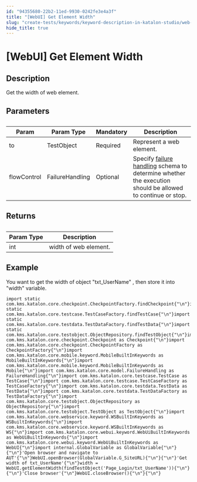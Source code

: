```yaml
---
id: "94355680-22b2-11ed-9930-0242fe3e4a3f"
title: "[WebUI] Get Element Width"
slug: "create-tests/keywords/keyword-description-in-katalon-studio/web-ui-keywords/webui-get-element-width"
hide_title: true
---
```


# <a id="id_0" class="anchor_top_offset"/><a id="ariaid-title1" class="anchor_top_offset"/>[WebUI] Get Element Width


## <a id="id_0__id_1" class="anchor_top_offset"/>Description  

              
<p xmlns="http://www.w3.org/1999/xhtml" className="p">Get the width of web element.</p> 
      

## <a id="id_0__id_2" class="anchor_top_offset"/>Parameters  

              
<table xmlns="http://www.w3.org/1999/xhtml" className="table anchor_top_offset" id="id_0__c2accb80-3297-4abc-8a86-eaf711151832"><caption /><thead className="thead"><tr className><th className="entry anchor_top_offset" id="id_0__c2accb80-3297-4abc-8a86-eaf711151832__entry__1">Param</th><th className="entry anchor_top_offset" id="id_0__c2accb80-3297-4abc-8a86-eaf711151832__entry__2">Param Type</th><th className="entry anchor_top_offset" id="id_0__c2accb80-3297-4abc-8a86-eaf711151832__entry__3">Mandatory</th><th className="entry anchor_top_offset" id="id_0__c2accb80-3297-4abc-8a86-eaf711151832__entry__4">Description</th></tr></thead><tbody className="tbody"><tr className><td className="entry" headers="id_0__c2accb80-3297-4abc-8a86-eaf711151832__entry__1 id_0__c2accb80-3297-4abc-8a86-eaf711151832__entry__2 id_0__c2accb80-3297-4abc-8a86-eaf711151832__entry__3 id_0__c2accb80-3297-4abc-8a86-eaf711151832__entry__4 ">to</td><td className="entry" headers="id_0__c2accb80-3297-4abc-8a86-eaf711151832__entry__1 id_0__c2accb80-3297-4abc-8a86-eaf711151832__entry__2 id_0__c2accb80-3297-4abc-8a86-eaf711151832__entry__3 id_0__c2accb80-3297-4abc-8a86-eaf711151832__entry__4 ">TestObject</td><td className="entry" headers="id_0__c2accb80-3297-4abc-8a86-eaf711151832__entry__1 id_0__c2accb80-3297-4abc-8a86-eaf711151832__entry__2 id_0__c2accb80-3297-4abc-8a86-eaf711151832__entry__3 id_0__c2accb80-3297-4abc-8a86-eaf711151832__entry__4 ">Required</td><td className="entry" headers="id_0__c2accb80-3297-4abc-8a86-eaf711151832__entry__1 id_0__c2accb80-3297-4abc-8a86-eaf711151832__entry__2 id_0__c2accb80-3297-4abc-8a86-eaf711151832__entry__3 id_0__c2accb80-3297-4abc-8a86-eaf711151832__entry__4 ">Represent a web element.</td></tr><tr className><td className="entry" headers="id_0__c2accb80-3297-4abc-8a86-eaf711151832__entry__1 id_0__c2accb80-3297-4abc-8a86-eaf711151832__entry__2 id_0__c2accb80-3297-4abc-8a86-eaf711151832__entry__3 id_0__c2accb80-3297-4abc-8a86-eaf711151832__entry__4 ">flowControl</td><td className="entry" headers="id_0__c2accb80-3297-4abc-8a86-eaf711151832__entry__1 id_0__c2accb80-3297-4abc-8a86-eaf711151832__entry__2 id_0__c2accb80-3297-4abc-8a86-eaf711151832__entry__3 id_0__c2accb80-3297-4abc-8a86-eaf711151832__entry__4 ">FailureHandling</td><td className="entry" headers="id_0__c2accb80-3297-4abc-8a86-eaf711151832__entry__1 id_0__c2accb80-3297-4abc-8a86-eaf711151832__entry__2 id_0__c2accb80-3297-4abc-8a86-eaf711151832__entry__3 id_0__c2accb80-3297-4abc-8a86-eaf711151832__entry__4 ">Optional</td><td className="entry" headers="id_0__c2accb80-3297-4abc-8a86-eaf711151832__entry__1 id_0__c2accb80-3297-4abc-8a86-eaf711151832__entry__2 id_0__c2accb80-3297-4abc-8a86-eaf711151832__entry__3 id_0__c2accb80-3297-4abc-8a86-eaf711151832__entry__4 ">Specify <a className="xref" href="/docs/maintain/configure-failure-handling-settings-in-katalon-studio">failure handling</a> schema to         determine whether the execution should be allowed to continue or         stop.</td></tr></tbody></table> 
      

## <a id="id_0__id_3" class="anchor_top_offset"/>Returns

              
<table xmlns="http://www.w3.org/1999/xhtml" className="table anchor_top_offset" id="id_0__e8932422-5136-4f28-aa51-a08b3926fddd"><caption /><thead className="thead"><tr className><th className="entry anchor_top_offset" id="id_0__e8932422-5136-4f28-aa51-a08b3926fddd__entry__1">Param Type</th><th className="entry anchor_top_offset" id="id_0__e8932422-5136-4f28-aa51-a08b3926fddd__entry__2">Description</th></tr></thead><tbody className="tbody"><tr className><td className="entry" headers="id_0__e8932422-5136-4f28-aa51-a08b3926fddd__entry__1 id_0__e8932422-5136-4f28-aa51-a08b3926fddd__entry__2 ">int</td><td className="entry" headers="id_0__e8932422-5136-4f28-aa51-a08b3926fddd__entry__1 id_0__e8932422-5136-4f28-aa51-a08b3926fddd__entry__2 ">width of web element.</td></tr></tbody></table> 
      

## <a id="id_0__id_4" class="anchor_top_offset"/>Example 

              
<p xmlns="http://www.w3.org/1999/xhtml" className="p">You want to get the width of object "txt_UserName" ,   then store it into "width" variable.</p> 
              
<pre xmlns="http://www.w3.org/1999/xhtml" className="pre codeblock"><code>import static com.kms.katalon.core.checkpoint.CheckpointFactory.findCheckpoint{"\n"}import static com.kms.katalon.core.testcase.TestCaseFactory.findTestCase{"\n"}import static com.kms.katalon.core.testdata.TestDataFactory.findTestData{"\n"}import static com.kms.katalon.core.testobject.ObjectRepository.findTestObject{"\n"}import com.kms.katalon.core.checkpoint.Checkpoint as Checkpoint{"\n"}import com.kms.katalon.core.checkpoint.CheckpointFactory as CheckpointFactory{"\n"}import com.kms.katalon.core.mobile.keyword.MobileBuiltInKeywords as MobileBuiltInKeywords{"\n"}import com.kms.katalon.core.mobile.keyword.MobileBuiltInKeywords as Mobile{"\n"}import com.kms.katalon.core.model.FailureHandling as FailureHandling{"\n"}import com.kms.katalon.core.testcase.TestCase as TestCase{"\n"}import com.kms.katalon.core.testcase.TestCaseFactory as TestCaseFactory{"\n"}import com.kms.katalon.core.testdata.TestData as TestData{"\n"}import com.kms.katalon.core.testdata.TestDataFactory as TestDataFactory{"\n"}import com.kms.katalon.core.testobject.ObjectRepository as ObjectRepository{"\n"}import com.kms.katalon.core.testobject.TestObject as TestObject{"\n"}import com.kms.katalon.core.webservice.keyword.WSBuiltInKeywords as WSBuiltInKeywords{"\n"}import com.kms.katalon.core.webservice.keyword.WSBuiltInKeywords as WS{"\n"}import com.kms.katalon.core.webui.keyword.WebUiBuiltInKeywords as WebUiBuiltInKeywords{"\n"}import com.kms.katalon.core.webui.keyword.WebUiBuiltInKeywords as WebUI{"\n"}import internal.GlobalVariable as GlobalVariable{"\n"}{"\n"}'Open browser and navigate to AUT'{"\n"}WebUI.openBrowser(GlobalVariable.G_SiteURL){"\n"}{"\n"}'Get width of txt_UserName'{"\n"}width = WebUI.getElementWidth(findTestObject('Page_Login/txt_UserName')){"\n"}{"\n"}'Close browser'{"\n"}WebUI.closeBrowser(){"\n"}{"\n"}</code></pre> 
            
